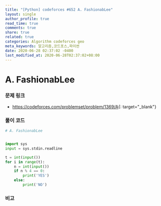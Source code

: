 ```yaml
---
title: "[Python] codeforces #652 A. FashionabLee"
layout: single
author_profile: true
read_time: true
comments: true
share: true
related: true
categories: Algorithm codeforces geo
meta_keywords: 알고리즘,코드포스,파이썬
date: 2020-06-28 02:37:02 -0400
last_modified_at: 2020-06-28T02:37:02+08:00
---
```


# A. FashionabLee

### 문제 링크

- <https://codeforces.com/problemset/problem/1369/A>{: target="\_blank"}

### 풀이 코드

```python
# A. FashionabLee


import sys
input = sys.stdin.readline

t = int(input())
for i in range(t):
    n = int(input())
    if n % 4 == 0:
        print('YES')
    else:
        print('NO')
```

### 비고
